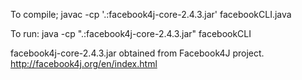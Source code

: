 To compile;
javac -cp '.:facebook4j-core-2.4.3.jar' facebookCLI.java

To run:
java -cp ".:facebook4j-core-2.4.3.jar" facebookCLI

facebook4j-core-2.4.3.jar obtained from Facebook4J project. http://facebook4j.org/en/index.html